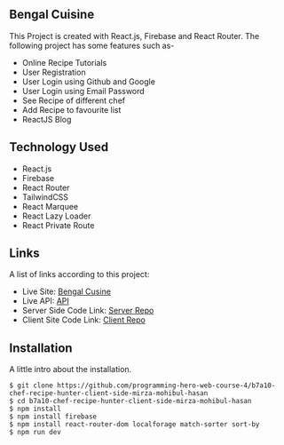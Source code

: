 ## Bengal Cuisine
This Project is created with React.js, Firebase and React Router.
The following project has some features such as-
* Online Recipe Tutorials
* User Registration
* User Login using Github and Google
* User Login using Email Password
* See Recipe of different chef
* Add Recipe to favourite list
* ReactJS Blog
## Technology Used
* React.js
* Firebase
* React Router
* TailwindCSS
* React Marquee
* React Lazy Loader
* React Private Route

## Links
A list of links according to this project:
* Live Site: [Bengal Cusine](https://b7a10-chef-recipe-hunter-88f79.web.app/) 
* Live API: [API](https://b7a10-chef-recipe-hunter-server-side-mirza-mirza-mohibul-hasan.vercel.app/chefs/) 
* Server Side Code Link: [Server Repo](https://github.com/programming-hero-web-course-4/b7a10-chef-recipe-hunter-server-side-mirza-mohibul-hasan)
* Client Site Code Link: [Client Repo](https://github.com/programming-hero-web-course-4/b7a10-chef-recipe-hunter-client-side-mirza-mohibul-hasan)
## Installation
A little intro about the installation. 
```
$ git clone https://github.com/programming-hero-web-course-4/b7a10-chef-recipe-hunter-client-side-mirza-mohibul-hasan
$ cd b7a10-chef-recipe-hunter-client-side-mirza-mohibul-hasan
$ npm install
$ npm install firebase
$ npm install react-router-dom localforage match-sorter sort-by
$ npm run dev
```
